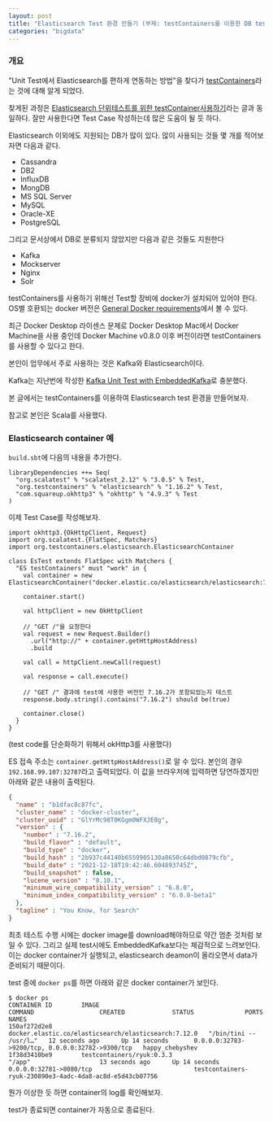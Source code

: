 ```yaml
---
layout: post
title: "Elasticsearch Test 환경 만들기 (부제: testContainers를 이용한 DB test 환경 구축)"
categories: "bigdata"
---
```


### 개요

"Unit Test에서 Elasticsearch를 편하게 연동하는 방법"을 찾다가 [testContainers](https://www.testcontainers.org/)라는 것에 대해 알게 되었다.

찾게된 과정은 [Elasticsearch 단위테스트를 위한 testContainer사용하기](https://honeyinfo7.tistory.com/301)라는 글과 동일하다. 잘만 사용한다면 Test Case 작성하는데 많은 도움이 될 듯 하다.

Elasticsearch 이외에도 지원되는 DB가 많이 있다. 많이 사용되는 것들 몇 개를 적어보자면 다음과 같다.

- Cassandra
- DB2
- InfluxDB
- MongDB
- MS SQL Server
- MySQL
- Oracle-XE
- PostgreSQL

그리고 문서상에서 DB로 분류되지 않았지만 다음과 같은 것들도 지원한다

- Kafka
- Mockserver
- Nginx
- Solr

testContainers를 사용하기 위해선 Test할 장비에 docker가 설치되어 있어야 한다. OS별 호환되는 docker 버전은 [General Docker requirements](https://www.testcontainers.org/supported_docker_environment/)에서 볼 수 있다.

최근 Docker Desktop 라이센스 문제로 Docker Desktop Mac에서 Docker Machine을 사용 중인데 Docker Machine v0.8.0 이후 버전이라면 testContainers를 사용할 수 있다고 한다.

본인이 업무에서 주로 사용하는 것은 Kafka와 Elasticsearch이다.

Kafka는 지난번에 작성한 [Kafka Unit Test with EmbeddedKafka](/bigdata/2021/12/19/kafka-unit-test.html)로 충분했다.

본 글에서는 testContainers를 이용하여 Elasticsearch test 환경을 만들어보자.

참고로 본인은 Scala를 사용했다.

### Elasticsearch container 예

`build.sbt`에 다음의 내용을 추가한다.

```
libraryDependencies ++= Seq(
  "org.scalatest" % "scalatest_2.12" % "3.0.5" % Test,
  "org.testcontainers" % "elasticsearch" % "1.16.2" % Test,
  "com.squareup.okhttp3" % "okhttp" % "4.9.3" % Test
)
```

이제 Test Case를 작성해보자.

```
import okhttp3.{OkHttpClient, Request}
import org.scalatest.{FlatSpec, Matchers}
import org.testcontainers.elasticsearch.ElasticsearchContainer

class EsTest extends FlatSpec with Matchers {
  "ES testContainers" must "work" in {
    val container = new ElasticsearchContainer("docker.elastic.co/elasticsearch/elasticsearch:7.16.2")

    container.start()

    val httpClient = new OkHttpClient

	// "GET /"을 요청한다
    val request = new Request.Builder()
      .url("http://" + container.getHttpHostAddress)
      .build

    val call = httpClient.newCall(request)

    val response = call.execute()

	// "GET /" 결과에 test에 사용한 버전인 7.16.2가 포함되었는지 테스트
    response.body.string().contains("7.16.2") should be(true)

    container.close()
  }
}
```

(test code를 단순화하기 위해서 okHttp3를 사용했다)

ES 접속 주소는 `container.getHttpHostAddress()`로 알 수 있다. 본인의 경우 `192.168.99.107:32787`라고 출력되었다. 이 값을 브라우저에 입력하면 당연하겠지만 아래와 같은 내용이 출력된다.

```json
{
  "name" : "b1dfac8c87fc",
  "cluster_name" : "docker-cluster",
  "cluster_uuid" : "GlYrMc98T0KGgm0WFXJE8g",
  "version" : {
    "number" : "7.16.2",
    "build_flavor" : "default",
    "build_type" : "docker",
    "build_hash" : "2b937c44140b6559905130a8650c64dbd0879cfb",
    "build_date" : "2021-12-18T19:42:46.604893745Z",
    "build_snapshot" : false,
    "lucene_version" : "8.10.1",
    "minimum_wire_compatibility_version" : "6.8.0",
    "minimum_index_compatibility_version" : "6.0.0-beta1"
  },
  "tagline" : "You Know, for Search"
}
```

최초 테스트 수행 시에는 docker image를 download해야하므로 약간 멈춘 것처럼 보일 수 있다. 그리고 실제 test시에도 EmbeddedKafka보다는 체감적으로 느려보인다. 이는 docker container가 실행되고, elasticsearch deamon이 올라오면서 data가 준비되기 때문이다.

test 중에 `docker ps`를 하면 아래와 같은 docker container가 보인다.

```
$ docker ps
CONTAINER ID        IMAGE                                                  COMMAND                  CREATED             STATUS              PORTS                                              NAMES
150af272d2e8        docker.elastic.co/elasticsearch/elasticsearch:7.12.0   "/bin/tini -- /usr/l…"   12 seconds ago      Up 14 seconds       0.0.0.0:32783->9200/tcp, 0.0.0.0:32782->9300/tcp   happy_chebyshev
1f38d3410be9        testcontainers/ryuk:0.3.3                              "/app"                   13 seconds ago      Up 14 seconds       0.0.0.0:32781->8080/tcp                            testcontainers-ryuk-230890e3-4adc-4da8-ac8d-e5d43cb07756
```

뭔가 이상한 듯 하면 container의 log를 확인해보자.

test가 종료되면 container가 자동으로 종료된다.
